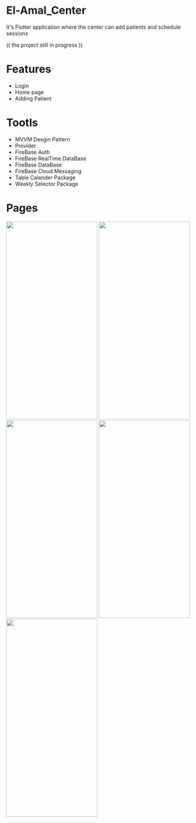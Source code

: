 # El-Amal_Center

It's Flutter application where the center can add patients and schedule sessions 

(( the project still in progress ))


# Features
  - Login
  - Home page
  - Adding Patient

# Tootls
  - MVVM Desgin Pattern
  - Provider
  - FireBase Auth
  - FireBase RealTime DataBase
  - FireBase DataBase
  - FireBase Cloud Messaging
  - Table Calender Package
  - Weekly Selector Package
  
 
# Pages 


   
<img src="https://user-images.githubusercontent.com/87453033/194708027-e9145ae8-dd9b-430f-9be0-b01bdf860b02.png" width="243" height="528">          

<img src="https://user-images.githubusercontent.com/87453033/194708033-f8c7d19c-2a2d-4a68-9fb6-bbaa5a8d4e24.png" width="243" height="528">


<img src="https://user-images.githubusercontent.com/87453033/194708035-80eea276-e7cd-41c3-aed8-90262779114b.png" width="243" height="528">              


<img src="https://user-images.githubusercontent.com/87453033/194708095-f9efae5e-abfd-460c-aa91-11dc169c3e5f.png" width="243" height="528">           

<img src="https://user-images.githubusercontent.com/87453033/194784072-c0b65f37-40d2-4de2-b7e4-adcdc9b50b38.jpg" width="243" height="528">           
